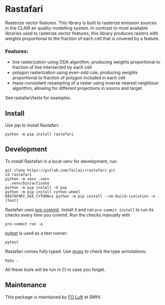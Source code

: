 # Rastafari

Rasterize vector features. This library is built to rasterize emission sources in the CLAIR air quality modelling system. In contrast to most available libraries used to rasterize vector features, this library produces rasters with weights proportional to the fraction of each cell that is covered by a feature.


### Features:

* line rasterization using DDA algorithm, producing weights proportional to fraction of line intersected by each cell
* polygon rasterization using even-odd rule, producing weights proportional to fraction of polygon included in each cell 
* mass-consistent resampling of a raster using inverse nearest neighbour algorithm, allowing for different projections in source and target

See rastafari/tests for examples.

## Install

Use pip to install Rastafari:

```console
python -m pip install rastafari
```


## Development

To install Rastafari in a local venv for development, run:
```console
git clone https://gitlab.com/foclair/rastafari.git
cd rastafari
python -m venv .venv
. .venv/bin/activate
python -m pip install -U pip
python -m pip install cython wheel
RASTAFARI_USE_CYTHON=1 python -m pip install --no-build-isolation -e .[test]
```

Rastafari uses [pre-commit][].  Install it and run `pre-commit
install` to run its checks every time you commit.  Run the checks
manually with

```console
pre-commit run -a
```

[pytest][] is used as a test runner:

```console
pytest
```

Rastafari comes fully typed.  Use [mypy][] to check the type annotations:

```console
mypy .
```

All these tools will be run in CI in case you forget.

[mypy]: https://www.mypy-lang.org/
[pre-commit]: https://pre-commit.com/
[pytest]: https://pytest.org/
[pip-tools]: https://github.com/jazzband/pip-tools/


## Maintenance

This package is maintained by [FO Luft][] at SMHI.

[FO Luft]: mailto:foluftadmin@smhi.se
